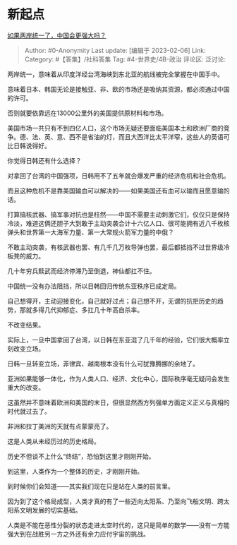 # 新起点
[如果两岸统一了，中国会更强大吗？](https://www.zhihu.com/question/65438690/answer/2879874655)

> Author: #0-Anonymity
> Last update: [编辑于 2023-02-06]
> Link:
> Category: #【答集】/社科答集
> Tag: #4-世界史/4B-政治
> 评论区:
> 泛讨论:

两岸统一，意味着从印度洋经台湾海峡到东北亚的航线被完全掌握在中国手中。

意味着日本、韩国无论是接触亚、非、欧的市场还是吸纳其资源，都必须通过中国的许可。

否则就要依靠远在13000公里外的美国提供原材料和市场。

美国市场一共只有不到四亿人口，这个市场无疑还要面临美国本土和欧洲厂商的竞争。德、法、英、意、西不是省油的灯，而且大西洋比太平洋窄，这些人的英语可比日韩说得好。

你觉得日韩还有什么选择？

对拿回了台湾的中国强项，日韩用不了五年就会爆发严重的经济危机和社会危机。

而且这种危机不是靠美国输血可以解决的——如果美国还有血可以输而且愿意输的话。

打算搞核武器、搞军事对抗也是枉然——中国不需要主动刺激它们，仅仅只是保持冷淡，难道这俩还胆子大到敢于主动突袭合计十六亿人口、很可能拥有近八千枚核弹头和世界第一大海军力量、第一大常规火箭军力量的中俄？

不敢主动突袭，有核武器也罢、有几千几万枚导弹也罢，最后都抵挡不过世界级冷板凳的威力。

几十年穷兵黩武而经济停滞乃至倒退，神仙都扛不住。

中国统一没有办法阻挡，所以日韩回归传统东亚秩序已成定局。

自己想得开，主动迎接变化，自己就好过点；自己想不开，无谓的抗拒历史的趋势，那就多得几代抑郁症、多扛几十年高自杀率。

不改变结果。

实际上，一旦中国拿回了台湾，以日韩在东亚混了几千年的经验，它们很大概率立刻改变立场。

日韩一旦转变立场，菲律宾、越南根本没有什么可犹豫腾挪的余地了。

亚洲如果能够一体化，作为人类人口、经济、文化中心，国际秩序毫无疑问会发生重大的改变。

这虽然并不意味着欧洲和美国的末日，但很显然西方列强单方面定义正义与真相的时代就过去了。

非洲和拉丁美洲的天就有点蒙蒙亮了。

这是人类从未经历过的历史格局。

历史不但谈不上什么“终结”，恐怕到这里才刚刚开始。

到这里，人类作为一个整体的历史，才刚刚开始。

到时候你们会知道——其实我们现在只是站在人类的前言里。

因为到了这个格局成型，人类才真的有了一些迈向太阳系、乃至向飞船文明、跨太阳系文明发展的切实基础。

人类是不能在恶性分裂的状态走进太空时代的，这只是简单的数学——没有一方能强大到在战胜另一方之外还有余力应付宇宙的挑战。
